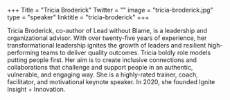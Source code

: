 +++
Title = "Tricia Broderick"
Twitter = ""
image = "tricia-broderick.jpg"
type = "speaker"
linktitle = "tricia-broderick"
+++

Tricia Broderick, co-author of Lead without Blame, is a leadership and organizational advisor. With over twenty-five years of experience, her transformational leadership ignites the growth of leaders and resilient high-performing teams to deliver quality outcomes. Tricia boldly role models putting people first.  Her aim is to create inclusive connections and collaborations that challenge and support people in an authentic, vulnerable, and engaging way. She is a highly-rated trainer, coach, facilitator, and motivational keynote speaker.  In 2020, she founded Ignite Insight + Innovation.